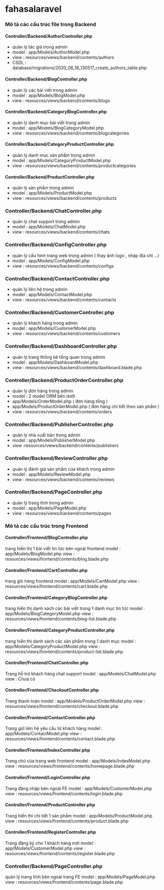 # fahasalaravel
### Mô tả các cấu trúc file trong Backend
#### Controller/Backend/AuthorController.php
* quản lý tác giả trong admin
* model : app/Models/AuthorModel.php
* view : resources/views/backend/contents/authors
* CSDL : database/migrations/2020_06_18_130517_create_authors_table.php

#### Controller/Backend/BlogController.php
* quản lý các bài viết trong admin
* model : app/Models/BlogModel.php 
* view : resources/views/backend/contents/blogs

#### Controller/Backend/CategoryBlogController.php
* quản lý danh mục bài viết trong admin
* model : app/Models/BlogCategoryModel.php
* view : resources/views/backend/contents/blogcategories

#### Controller/Backend/CategoryProductController.php
* quản lý danh mục sản phẩm trong admin
* model : app/Models/CategoryProductModel.php
* view : resources/views/backend/contents/productcategories

#### Controller/Backend/ProductController.php
* quản lý sản phẩm trong admin
* model : app/Models/ProductModel.php
* view : resources/views/backend/contents/products

### Controller/Backend/ChatController.php
* quản lý chat support trong admin
* model : app/Models/ChatModel.php
* view : resources/views/backend/contents/chats

### Controller/Backend/ConfigController.php
* quản lý cấu hình trang web trong admin ( thay ảnh logo , nhập địa chỉ ...)
* model : app/Models/ConfigModel.php
* view : resources/views/backend/contents/configs

### Controller/Backend/ContactController.php
* quản lý liên hệ trong admin
* model : app/Models/ContactModel.php
* view : resources/views/backend/contents/contacts

### Controller/Backend/CustomerController.php
* quản lý khách hàng trong admin
* model : app/Models/CustomerModel.php
* view : resources/views/backend/contents/customers

### Controller/Backend/DashboardController.php
* quản lý trang thống kê tổng quan trong admin
* model : app/Models/DashboardModel.php
* view : resources/views/backend/contents/dashboard.blade.php

### Controller/Backend/ProductOrderController.php
* quản lý đơn hàng trong admin
* model : 2 model ORM bên dưới
* app/Models/OrderModel.php ( đơn hàng tổng )
* app/Models/ProductOrderModel.php ( đơn hàng chi tiết theo sản phẩm )
* view : resources/views/backend/contents/orders

### Controller/Backend/PublisherController.php
* quản lý nhà xuất bản trong admin
* model : app/Models/PublisherModel.php
* view :resources/views/backend/contents/publishers

### Controller/Backend/ReviewController.php
* quản lý đánh giá sản phẩm của khách trong admin
* model : app/Models/ReviewModel.php
* view : resources/views/backend/contents/reviews

### Controller/Backend/PageController.php
* quản lý trang tĩnh trong admin
* model : app/Models/PageModel.php
* view : resources/views/backend/contents/pages

### Mô tả các cấu trúc trong Frontend

#### Controller/Frontend/BlogController.php
trang hiển thị 1 bài viết tin tức bên ngoài frontend
model : app/Models/BlogModel.php
view : resources/views/frontend/contents/blog.blade.php

#### Controller/Frontend/CartController.php
trang giỏ hàng frontend
model : app/Models/CartModel.php
view : resources/views/frontend/contents/cart.blade.php

#### Controller/Frontend/CategoryBlogController.php
trang hiển thị danh sách các bài viết trong 1 danh mục tin tức
model : app/Models/BlogCategoryModel.php
view : resources/views/frontend/contents/blog-list.blade.php

#### Controller/Frontend/CategoryProductController.php
trang hiển thị danh sách các sản phẩm trong 1 danh mục 
model : app/Models/CategoryProductModel.php
view : resources/views/frontend/contents/product-list.blade.php

#### Controller/Frontend/ChatController.php
Trang hỗ trợ khách hàng chat support
model : app/Models/ChatModel.php
view : Chưa có

#### Controller/Frontend/CheckoutController.php
Trang thanh toán
model : app/Models/ProductOrderModel.php
view : resources/views/frontend/contents/checkout.blade.php

#### Controller/Frontend/ContactController.php
Trang gửi liên hệ yêu cầu từ khách hàng
model : app/Models/ContactModel.php
view : resources/views/frontend/contents/contact.blade.php

#### Controller/Frontend/IndexController.php
Trang chủ của trang web frontend
model : app/Models/IndexModel.php
view : resources/views/frontend/contents/homepage.blade.php

#### Controller/Frontend/LoginController.php
Trang đăng nhập bên ngoài FE
model : app/Models/CustomerModel.php
view : resources/views/frontend/contents/login.blade.php

#### Controller/Frontend/ProductController.php
Trang hiển thi chi tiết 1 sản phẩm
model : app/Models/ProductModel.php
view : resources/views/frontend/contents/product.blade.php

#### Controller/Frontend/RegisterController.php
Trang đăng ký cho 1 khách hàng mới
model : app/Models/CustomerModel.php
view : resources/views/frontend/contents/register.blade.php

### Controller/Backend/PageController.php
quản lý trang tĩnh bên ngoài trang FE
model : app/Models/PageModel.php
view : resources/views/frontend/contents/page.blade.php












